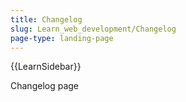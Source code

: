 ```yaml
---
title: Changelog
slug: Learn_web_development/Changelog
page-type: landing-page
---
```


{{LearnSidebar}}

Changelog page
